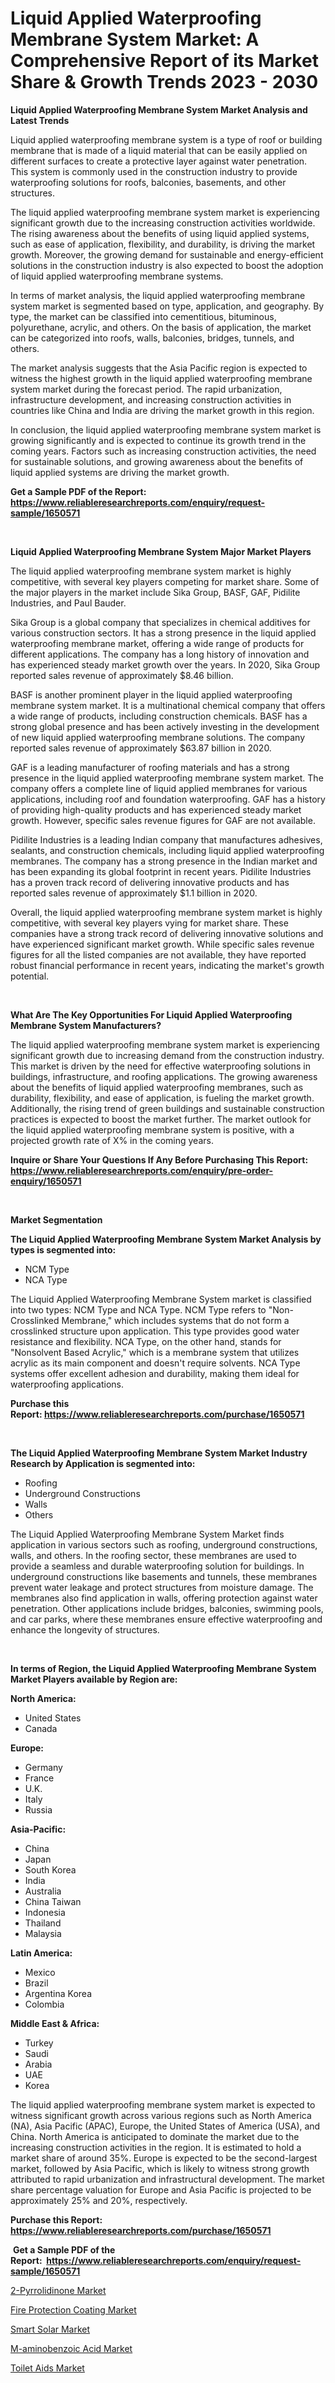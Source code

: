<p><h1>Liquid Applied Waterproofing Membrane System Market: A Comprehensive Report of its Market Share & Growth Trends 2023 - 2030</h1></p><p><strong>Liquid Applied Waterproofing Membrane System Market Analysis and Latest Trends</strong></p>
<p><p>Liquid applied waterproofing membrane system is a type of roof or building membrane that is made of a liquid material that can be easily applied on different surfaces to create a protective layer against water penetration. This system is commonly used in the construction industry to provide waterproofing solutions for roofs, balconies, basements, and other structures.</p><p>The liquid applied waterproofing membrane system market is experiencing significant growth due to the increasing construction activities worldwide. The rising awareness about the benefits of using liquid applied systems, such as ease of application, flexibility, and durability, is driving the market growth. Moreover, the growing demand for sustainable and energy-efficient solutions in the construction industry is also expected to boost the adoption of liquid applied waterproofing membrane systems.</p><p>In terms of market analysis, the liquid applied waterproofing membrane system market is segmented based on type, application, and geography. By type, the market can be classified into cementitious, bituminous, polyurethane, acrylic, and others. On the basis of application, the market can be categorized into roofs, walls, balconies, bridges, tunnels, and others.</p><p>The market analysis suggests that the Asia Pacific region is expected to witness the highest growth in the liquid applied waterproofing membrane system market during the forecast period. The rapid urbanization, infrastructure development, and increasing construction activities in countries like China and India are driving the market growth in this region.</p><p>In conclusion, the liquid applied waterproofing membrane system market is growing significantly and is expected to continue its growth trend in the coming years. Factors such as increasing construction activities, the need for sustainable solutions, and growing awareness about the benefits of liquid applied systems are driving the market growth.</p></p>
<p><strong>Get a Sample PDF of the Report:&nbsp; <a href="https://www.reliableresearchreports.com/enquiry/request-sample/1650571">https://www.reliableresearchreports.com/enquiry/request-sample/1650571</a></strong></p>
<p>&nbsp;</p>
<p><strong>Liquid Applied Waterproofing Membrane System Major Market Players</strong></p>
<p><p>The liquid applied waterproofing membrane system market is highly competitive, with several key players competing for market share. Some of the major players in the market include Sika Group, BASF, GAF, Pidilite Industries, and Paul Bauder.</p><p>Sika Group is a global company that specializes in chemical additives for various construction sectors. It has a strong presence in the liquid applied waterproofing membrane market, offering a wide range of products for different applications. The company has a long history of innovation and has experienced steady market growth over the years. In 2020, Sika Group reported sales revenue of approximately $8.46 billion.</p><p>BASF is another prominent player in the liquid applied waterproofing membrane system market. It is a multinational chemical company that offers a wide range of products, including construction chemicals. BASF has a strong global presence and has been actively investing in the development of new liquid applied waterproofing membrane solutions. The company reported sales revenue of approximately $63.87 billion in 2020.</p><p>GAF is a leading manufacturer of roofing materials and has a strong presence in the liquid applied waterproofing membrane system market. The company offers a complete line of liquid applied membranes for various applications, including roof and foundation waterproofing. GAF has a history of providing high-quality products and has experienced steady market growth. However, specific sales revenue figures for GAF are not available.</p><p>Pidilite Industries is a leading Indian company that manufactures adhesives, sealants, and construction chemicals, including liquid applied waterproofing membranes. The company has a strong presence in the Indian market and has been expanding its global footprint in recent years. Pidilite Industries has a proven track record of delivering innovative products and has reported sales revenue of approximately $1.1 billion in 2020.</p><p>Overall, the liquid applied waterproofing membrane system market is highly competitive, with several key players vying for market share. These companies have a strong track record of delivering innovative solutions and have experienced significant market growth. While specific sales revenue figures for all the listed companies are not available, they have reported robust financial performance in recent years, indicating the market's growth potential.</p></p>
<p>&nbsp;</p>
<p><strong>What Are The Key Opportunities For Liquid Applied Waterproofing Membrane System Manufacturers?</strong></p>
<p><p>The liquid applied waterproofing membrane system market is experiencing significant growth due to increasing demand from the construction industry. This market is driven by the need for effective waterproofing solutions in buildings, infrastructure, and roofing applications. The growing awareness about the benefits of liquid applied waterproofing membranes, such as durability, flexibility, and ease of application, is fueling the market growth. Additionally, the rising trend of green buildings and sustainable construction practices is expected to boost the market further. The market outlook for the liquid applied waterproofing membrane system is positive, with a projected growth rate of X% in the coming years.</p></p>
<p><strong>Inquire or Share Your Questions If Any Before Purchasing This Report: <a href="https://www.reliableresearchreports.com/enquiry/pre-order-enquiry/1650571">https://www.reliableresearchreports.com/enquiry/pre-order-enquiry/1650571</a></strong></p>
<p>&nbsp;</p>
<p><strong>Market Segmentation</strong></p>
<p><strong>The Liquid Applied Waterproofing Membrane System Market Analysis by types is segmented into:</strong></p>
<p><ul><li>NCM Type</li><li>NCA Type</li></ul></p>
<p><p>The Liquid Applied Waterproofing Membrane System market is classified into two types: NCM Type and NCA Type. NCM Type refers to "Non-Crosslinked Membrane," which includes systems that do not form a crosslinked structure upon application. This type provides good water resistance and flexibility. NCA Type, on the other hand, stands for "Nonsolvent Based Acrylic," which is a membrane system that utilizes acrylic as its main component and doesn't require solvents. NCA Type systems offer excellent adhesion and durability, making them ideal for waterproofing applications.</p></p>
<p><strong>Purchase this Report:&nbsp;<a href="https://www.reliableresearchreports.com/purchase/1650571">https://www.reliableresearchreports.com/purchase/1650571</a></strong></p>
<p>&nbsp;</p>
<p><strong>The Liquid Applied Waterproofing Membrane System Market Industry Research by Application is segmented into:</strong></p>
<p><ul><li>Roofing</li><li>Underground Constructions</li><li>Walls</li><li>Others</li></ul></p>
<p><p>The Liquid Applied Waterproofing Membrane System Market finds application in various sectors such as roofing, underground constructions, walls, and others. In the roofing sector, these membranes are used to provide a seamless and durable waterproofing solution for buildings. In underground constructions like basements and tunnels, these membranes prevent water leakage and protect structures from moisture damage. The membranes also find application in walls, offering protection against water penetration. Other applications include bridges, balconies, swimming pools, and car parks, where these membranes ensure effective waterproofing and enhance the longevity of structures.</p></p>
<p>&nbsp;</p>
<p><strong>In terms of Region, the Liquid Applied Waterproofing Membrane System Market Players available by Region are:</strong></p>
<p>
    <p> <strong> North America: </strong>
        <ul>
            <li>United States</li>
            <li>Canada</li>
        </ul>
        </p> 
    <p> <strong> Europe: </strong>
        <ul>
            <li>Germany</li>
            <li>France</li>
            <li>U.K.</li>
            <li>Italy</li>
            <li>Russia</li>
        </ul>
        </p> 
    <p> <strong> Asia-Pacific: </strong>
        <ul>
            <li>China</li>
            <li>Japan</li>
            <li>South Korea</li>
            <li>India</li>
            <li>Australia</li>
            <li>China Taiwan</li>
            <li>Indonesia</li>
            <li>Thailand</li>
            <li>Malaysia</li>
        </ul>
        </p> 
    <p> <strong> Latin America: </strong>
        <ul>
            <li>Mexico</li>
            <li>Brazil</li>
            <li>Argentina Korea</li>
            <li>Colombia</li>
        </ul>
        </p> 
    <p> <strong> Middle East & Africa: </strong>
        <ul>
            <li>Turkey</li>
            <li>Saudi</li>
            <li>Arabia</li>
            <li>UAE</li>
            <li>Korea</li>
        </ul>
    </p>
    </p>
<p><p>The liquid applied waterproofing membrane system market is expected to witness significant growth across various regions such as North America (NA), Asia Pacific (APAC), Europe, the United States of America (USA), and China. North America is anticipated to dominate the market due to the increasing construction activities in the region. It is estimated to hold a market share of around 35%. Europe is expected to be the second-largest market, followed by Asia Pacific, which is likely to witness strong growth attributed to rapid urbanization and infrastructural development. The market share percentage valuation for Europe and Asia Pacific is projected to be approximately 25% and 20%, respectively.</p></p>
<p><strong>Purchase this Report: <a href="https://www.reliableresearchreports.com/purchase/1650571">https://www.reliableresearchreports.com/purchase/1650571</a></strong></p>
<p>&nbsp;<strong>Get a Sample PDF of the Report:&nbsp;&nbsp;<a href="https://www.reliableresearchreports.com/enquiry/request-sample/1650571">https://www.reliableresearchreports.com/enquiry/request-sample/1650571</a></strong></p>
<p><strong></strong></p>
<p><p><a href="https://github.com/gshchiplitsov/Market-Research-Report-List-1/blob/main/2-pyrrolidinone-market.md">2-Pyrrolidinone Market</a></p><p><a href="https://www.linkedin.com/pulse/fire-protection-coating-market-research-report-provides/">Fire Protection Coating Market</a></p><p><a href="https://www.linkedin.com/pulse/smart-solar-market-insights-players-forecast-till-2030-e-researchr/">Smart Solar Market</a></p><p><a href="https://github.com/ambrozg/Market-Research-Report-List-1/blob/main/m-aminobenzoic-acid-market.md">M-aminobenzoic Acid Market</a></p><p><a href="https://medium.com/@index.mill.peace/toilet-aids-market-size-growth-forecast-2023-2030-20653e255615">Toilet Aids Market</a></p></p>